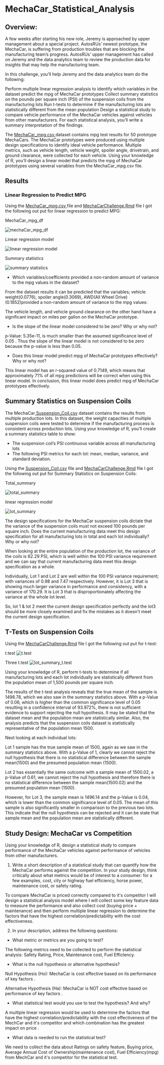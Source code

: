 # MechaCar_Statistical_Analysis

## Overview:
A few weeks after starting his new role, Jeremy is approached by upper management about a special project. AutosRUs’ newest prototype, the MechaCar, is suffering from production troubles that are blocking the manufacturing team’s progress. AutosRUs’ upper management has called on Jeremy and the data analytics team to review the production data for insights that may help the manufacturing team.

In this challenge, you’ll help Jeremy and the data analytics team do the following:

Perform multiple linear regression analysis to identify which variables in the dataset predict the mpg of MechaCar prototypes
Collect summary statistics on the pounds per square inch (PSI) of the suspension coils from the manufacturing lots
Run t-tests to determine if the manufacturing lots are statistically different from the mean population
Design a statistical study to compare vehicle performance of the MechaCar vehicles against vehicles from other manufacturers. For each statistical analysis, you’ll write a summary interpretation of the findings.

The [MechaCar_mpg.csv ](https://github.com/NishatSultana3538/MechaCar_Statistical_Analysis/blob/main/MechaCar_mpg.csv) dataset contains mpg test results for 50 prototype MechaCars. The MechaCar prototypes were produced using multiple design specifications to identify ideal vehicle performance. Multiple metrics, such as vehicle length, vehicle weight, spoiler angle, drivetrain, and ground clearance, were collected for each vehicle. Using your knowledge of R, you’ll design a linear model that predicts the mpg of MechaCar prototypes using several variables from the MechaCar_mpg.csv file. 

## Results

### Linear Regression to Predict MPG 
Using the [MechaCar_mpg.csv ](https://github.com/NishatSultana3538/MechaCar_Statistical_Analysis/blob/main/MechaCar_mpg.csv) file and [MechaCarChallenge.Rmd](https://github.com/NishatSultana3538/MechaCar_Statistical_Analysis/blob/main/MechaCarChallenge.Rmd) file I got the following out put for linear regression to predict MPG:

MechaCar_mpg_df

![mechaCar_mpg_df](https://github.com/NishatSultana3538/MechaCar_Statistical_Analysis/blob/main/Image/mechacar_mpg_df.png)

Linear regression model

![linear regression model](https://github.com/NishatSultana3538/MechaCar_Statistical_Analysis/blob/main/Image/linear%20model.png)

Summary statistics

![summary statistics](https://github.com/NishatSultana3538/MechaCar_Statistical_Analysis/blob/main/Image/linear%20model_summary.png)

* Which variables/coefficients provided a non-random amount of variance to the mpg values in the dataset?

From the dataset results it can be  predicted that the variables; vehicle weight(0.0776), spoiler angle(0.3069), AWD(All Wheel Drive)(0.1852)provided a non-random amount of variance to the mpg values:

The vehicle length, and vehicle ground clearance on the other hand have a significant impact on miles per gallon on the MechaCar prototype.

* Is the slope of the linear model considered to be zero? Why or why not?

p-Value: 5.35e-11, is much smaller than the assumed significance level of 
0.05  . Thus the slope of the linear model is not considered to be zero because the p-value is less than 0.05.


* Does this linear model predict mpg of MechaCar prototypes effectively? Why or why not?


This linear model has an r-squared value of 0.7149, which means that approximately 71% of all mpg predictions will be correct when using this linear model. In conclusion, this linear model does predict mpg of MechaCar prototypes effectively.

## Summary Statistics on Suspension Coils
The MechaCar[ Suspension_Coil.csv](https://github.com/NishatSultana3538/MechaCar_Statistical_Analysis/blob/main/Suspension_Coil.csv) dataset contains the results from multiple production lots. In this dataset, the weight capacities of multiple suspension coils were tested to determine if the manufacturing process is consistent across production lots. Using your knowledge of R, you’ll create a summary statistics table to show:

* The suspension coil’s PSI continuous variable across all manufacturing lots
* The following PSI metrics for each lot: mean, median, variance, and standard deviation.

Using the [ Suspension_Coil.csv](https://github.com/NishatSultana3538/MechaCar_Statistical_Analysis/blob/main/Suspension_Coil.csv) file and [MechaCarChallenge.Rmd](https://github.com/NishatSultana3538/MechaCar_Statistical_Analysis/blob/main/MechaCarChallenge.Rmd) file I got the following out put for Summary Statistics on Suspension Coils:

Total_summary

![total_summary](https://github.com/NishatSultana3538/MechaCar_Statistical_Analysis/blob/main/Image/total_summary.png)

linear regression model

![lot_summary ](https://github.com/NishatSultana3538/MechaCar_Statistical_Analysis/blob/main/Image/lot_summary.png)




The design specifications for the MechaCar suspension coils dictate that the variance of the suspension coils must not exceed 100 pounds per square inch. Does the current manufacturing data meet this design specification for all manufacturing lots in total and each lot individually? Why or why not?

When looking at the entire population of the production lot, the variance of the coils is 62.29 PSI, which is well within the 100 PSI variance requirement
and we can say that current manufacturing data meet this design specification as a whole.

Individually, Lot 1 and Lot 2 are well within the 100 PSI variance requirement; with variances of 0.98 and 7.47 respectively. However, it is Lot 3 that is showing much larger variance in performance and consistency, with a variance of 170.29. It is Lot 3 that is disproportionately affecting the variance at the whole lot level. 

So, lot 1 & lot 2 meet the current design specification perfectly and the lot3 should be more closely examined and fix the mistakes as it doesn't meet the current design specification.


## T-Tests on Suspension Coils

Using the  [MechaCarChallenge.Rmd](https://github.com/NishatSultana3538/MechaCar_Statistical_Analysis/blob/main/MechaCarChallenge.Rmd) file I got the following out put for t-test:

t.test
![t.test](https://github.com/NishatSultana3538/MechaCar_Statistical_Analysis/blob/main/Image/t_test.png)

Three t.test
![lot_summary_t.test ](https://github.com/NishatSultana3538/MechaCar_Statistical_Analysis/blob/main/Image/lot_summary_t_test.png)

Using your knowledge of R, perform t-tests to determine if all manufacturing lots and each lot individually are statistically different from the population mean of 1,500 pounds per square inch.

The results of the t-test analysis reveals that the true mean of the sample is 1498.78, which we also saw in the summary statistics above. With a p-Value of 0.06, which is higher than the common significance level of 0.05 resulting in a confidence interval of 93.972%, there is not sufficient evidence to support rejecting the null hypothesis. It may be stated that the dataset mean and the population mean are statistically similar. Also, the analysis predicts that the suspension coils dataset is statistically representative of the population mean 1500.

Next looking at each individual lots:

Lot 1 sample has the true sample mean of 1500, again as we saw in the summary statistics above. With a p-Value of 1, clearly we cannot reject the null hypothesis that there is no statistical difference between the  sample mean(1500) and the presumed population mean (1500).

Lot 2 has essentially the same outcome with a sample mean of 1500.02, a p-Value of 0.61, we cannot reject the null hypothesis and therefore there is no statistical difference between the  sample mean(1500.02) and the presumed population mean (1500).

However, for Lot 3,  the sample mean is 1496.14 and the p-Value is 0.04, which is lower than the common significance level of 0.05. The mean of this sample is also significantly smaller in comparison to the previous two lots. This indicate that the null hypothesis can be rejected and it can be state that sample mean and the  population mean are statistically different.



## Study Design: MechaCar vs Competition
Using your knowledge of R, design a statistical study to compare performance of the MechaCar vehicles against performance of vehicles from other manufacturers.

1. Write a short description of a statistical study that can quantify how the MechaCar performs against the competition. In your study design, think critically about what metrics would be of interest to a consumer: for a few examples, cost, city or highway fuel efficiency, horse power, maintenance cost, or safety rating.

To compare MechaCar is priced correctly compared to it's competitor I will design a statistical analysis model where I will collect some key feature data to measure the performance and also collect cost (buying price + maintenance) and then perform multiple linear regression  to determine the factors that have the highest correlation/predictability with the cost effectiveness.

2. In your description, address the following questions:

* What metric or metrics are you going to test?

The following metrics need to be collected to perform the statistical analysis: Safety Rating, Price, Maintenance cost, Fuel EfficIency. 

* What is the null hypothesis or alternative hypothesis?

Null Hypothesis (Ho): MechaCar is cost effective based on its performance of key factors .

Alternative Hypothesis (Ha): MechaCar is NOT cost effective based on performance of key factors .

* What statistical test would you use to test the hypothesis? And why?

A multiple linear regression would be used to determine the factors that have the highest correlation/predictability with the cost effectiveness of the MechCar  and it's competitor and  which combination has the greatest impact on price .

* What data is needed to run the statistical test?

We need to collect the data about Ratings on safety feature, Buying price, Average Annual Cost of Ownership(maintenance cost), Fuel Efficiency(mpg)  from MechCar  and it's competitor for the statistical test.
